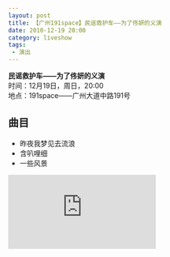 ```yaml
---
layout: post
title: 【广州191space】民谣救护车——为了佟妍的义演 
date: 2010-12-19 20:00
category: liveshow
tags:
 - 演出
---
```

**民谣救护车——为了佟妍的义演**  
时间：12月19日，周日，20:00  
地点：191space——广州大道中路191号

## 曲目

* 昨夜我梦见去流浪
* 含叭哩细
* 一些风景

<div class="iframe-container">
<iframe class="responsive-iframe" src='https://player.youku.com/embed/XMjM4MzQ5MDc2'  frameborder="no" allowfullscreen="true"></iframe>
</div>